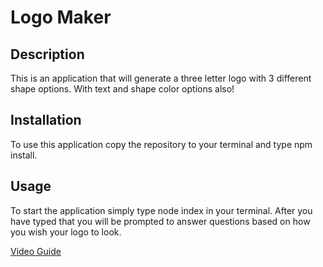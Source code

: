 # Logo Maker

## Description
This is an application that will generate a three letter logo with 3 different shape options. With text and shape color options also!

## Installation
To use this application copy the repository to your terminal and type npm install. 

## Usage
To start the application simply type node index in your terminal. After you have typed that you will be prompted to answer questions based on how you wish your logo to look. 

[Video Guide](https://drive.google.com/drive/folders/1MdNHyh215CTY_z5PtQCAkxg7FlzP6mFn?usp=sharing)